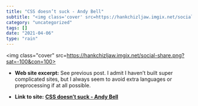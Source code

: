 ```yaml
---
title: "CSS doesn’t suck - Andy Bell"
subtitle: "<img class='cover' src=https://hankchizljaw.imgix.net/social-share.png?sat=-100&con=100>"
category: "uncategorized"
tags: []
date: "2021-04-06"
type: "rain"
---
```

<img class="cover" src=https://hankchizljaw.imgix.net/social-share.png?sat=-100&con=100>



* **Web site excerpt:** See previous post. I admit I haven’t built super complicated sites, but I always seem to avoid extra languages or preprocessing if at all possible.

* **Link to site:** **[CSS doesn’t suck - Andy Bell](https://andy-bell.design/wrote/css-doesnt-suck)**